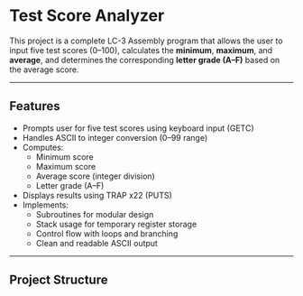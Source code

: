 # Test Score Analyzer

This project is a complete LC-3 Assembly program that allows the user to input five test scores (0–100), calculates the **minimum**, **maximum**, and **average**, and determines the corresponding **letter grade (A–F)** based on the average score.

---

## Features

- Prompts user for five test scores using keyboard input (GETC)
- Handles ASCII to integer conversion (0–99 range)
- Computes:
  - Minimum score
  - Maximum score
  - Average score (integer division)
  - Letter grade (A–F)
- Displays results using TRAP x22 (PUTS)
- Implements:
  - Subroutines for modular design
  - Stack usage for temporary register storage
  - Control flow with loops and branching
  - Clean and readable ASCII output

---

## Project Structure

